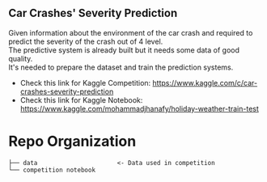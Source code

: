 ## Car Crashes' Severity Prediction
Given information about the environment of the car crash and required to predict the severity of the crash out of 4 level.<br>
The predictive system is already built but it needs some data of good quality.<br>
It's needed to prepare the dataset and train the prediction systems.

- Check this link for Kaggle Competition: https://www.kaggle.com/c/car-crashes-severity-prediction
- Check this link for Kaggle Notebook: https://www.kaggle.com/mohammadjhanafy/holiday-weather-train-test


# Repo Organization

    ├── data                      <- Data used in competition
    └── competition notebook
